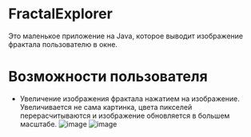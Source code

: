 # FractalExplorer
Это маленькое приложение на Java, которое выводит изображение фрактала пользователю в окне.

# Возможности пользователя
- Увеличение изображения фрактала нажатием на изображение. Увеличивается не сама картинка, цвета пикселей перерасчитываются и изображение обновляется в большем масштабе.
![image](https://user-images.githubusercontent.com/22643606/128031864-c18b6664-fe47-4f6f-bd3b-b93cfa0fb140.png)
![image](https://user-images.githubusercontent.com/22643606/128031933-8c39077e-617e-4057-a343-1c832d166436.png)
